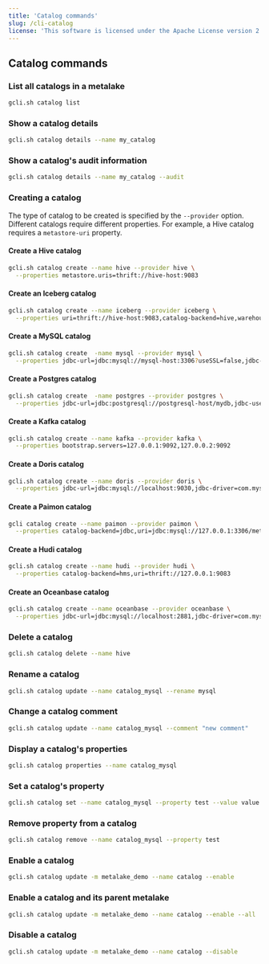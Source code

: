 ```yaml
---
title: 'Catalog commands'
slug: /cli-catalog
license: 'This software is licensed under the Apache License version 2.'
---
```


## Catalog commands 

### List all catalogs in a metalake

```bash
gcli.sh catalog list
```

### Show a catalog details

```bash
gcli.sh catalog details --name my_catalog
```

### Show a catalog's audit information

```bash
gcli.sh catalog details --name my_catalog --audit
```

### Creating a catalog

The type of catalog to be created is specified by the `--provider` option.
Different catalogs require different properties.
For example, a Hive catalog requires a `metastore-uri` property.

#### Create a Hive catalog

```bash
gcli.sh catalog create --name hive --provider hive \
  --properties metastore.uris=thrift://hive-host:9083
```

#### Create an Iceberg catalog

```bash
gcli.sh catalog create --name iceberg --provider iceberg \
  --properties uri=thrift://hive-host:9083,catalog-backend=hive,warehouse=hdfs://hdfs-host:9000/user/iceberg/warehouse
```

#### Create a MySQL catalog

```bash
gcli.sh catalog create  -name mysql --provider mysql \
  --properties jdbc-url=jdbc:mysql://mysql-host:3306?useSSL=false,jdbc-user=user,jdbc-password=password,jdbc-driver=com.mysql.cj.jdbc.Driver
```

#### Create a Postgres catalog

```bash
gcli.sh catalog create  -name postgres --provider postgres \
  --properties jdbc-url=jdbc:postgresql://postgresql-host/mydb,jdbc-user=user,jdbc-password=password,jdbc-database=db,jdbc-driver=org.postgresql.Driver
```

#### Create a Kafka catalog

```bash
gcli.sh catalog create --name kafka --provider kafka \
  --properties bootstrap.servers=127.0.0.1:9092,127.0.0.2:9092
```

#### Create a Doris catalog

```bash
gcli.sh catalog create --name doris --provider doris \
  --properties jdbc-url=jdbc:mysql://localhost:9030,jdbc-driver=com.mysql.jdbc.Driver,jdbc-user=admin,jdbc-password=password
```

#### Create a Paimon catalog

```bash
gcli catalog create --name paimon --provider paimon \
  --properties catalog-backend=jdbc,uri=jdbc:mysql://127.0.0.1:3306/metastore_db,authentication.type=simple
```

#### Create a Hudi catalog

```bash
gcli.sh catalog create --name hudi --provider hudi \
  --properties catalog-backend=hms,uri=thrift://127.0.0.1:9083
```

#### Create an Oceanbase catalog

```bash
gcli.sh catalog create --name oceanbase --provider oceanbase \
  --properties jdbc-url=jdbc:mysql://localhost:2881,jdbc-driver=com.mysql.jdbc.Driver,jdbc-user=admin,jdbc-password=password
```

### Delete a catalog

```bash
gcli.sh catalog delete --name hive
```

### Rename a catalog

```bash
gcli.sh catalog update --name catalog_mysql --rename mysql
```

### Change a catalog comment

```bash
gcli.sh catalog update --name catalog_mysql --comment "new comment"
```

### Display a catalog's properties

```bash
gcli.sh catalog properties --name catalog_mysql
```

### Set a catalog's property

```bash
gcli.sh catalog set --name catalog_mysql --property test --value value
```

### Remove property from a catalog

```bash
gcli.sh catalog remove --name catalog_mysql --property test
```

### Enable a catalog

```bash
gcli.sh catalog update -m metalake_demo --name catalog --enable 
```

### Enable a catalog and its parent metalake

```bash
gcli.sh catalog update -m metalake_demo --name catalog --enable --all
```

### Disable a catalog

```bash
gcli.sh catalog update -m metalake_demo --name catalog --disable
```
